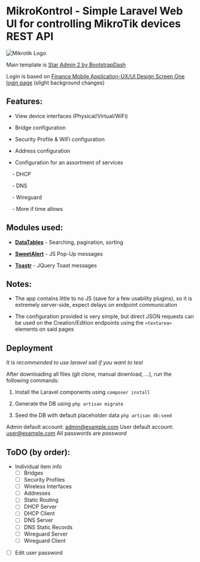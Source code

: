 # MikroKontrol - Simple Laravel Web UI for controlling MikroTik devices REST API

  
  

![Mikrotik Logo](https://logos-world.net/wp-content/uploads/2023/01/MikroTik-Logo.jpg)

  
  

Main template is [Star Admin 2 by BootstrapDash](https://demo.bootstrapdash.com/star-admin2-free/template/index.html)

  

Login is based on [Finance Mobile Application-UX/UI Design Screen One login page](https://codepen.io/sowg/pen/qBXjXoE) (slight background changes)

  

## Features:

- View device interfaces (Physical/Virtual/WiFi)

- Bridge configuration

- Security Profile & WiFi configuration

- Address configuration

- Configuration for an assortment of services

    - DHCP

    - DNS

    - Wireguard

    - More if time allows

  

## Modules used:

- [**DataTables**](https://datatables.net/) - Searching, pagination, sorting

- [**SweetAlert**](https://sweetalert2.github.io/) - JS Pop-Up messages

- [**Toastr**](https://www.jqueryscript.net/other/Highly-Customizable-jQuery-Toast-Message-Plugin-Toastr.html) - JQuery Toast messages

  

## Notes:

- The app contains little to no JS (save for a few usability plugins), so it is extremely server-side, expect delays on endpoint communication

- The configuration provided is very simple, but direct JSON requests can be used on the Creation/Edition endpoints using the `<textarea>` elements on said pages 

  
## Deployment

*It is recommended to use laravel sail if you want to test*
  
After downloading all files (git clone, manual download, ...), run the following commands:

1. Install the Laravel components using
   `composer install`
   
2. Generate the DB using
   `php artisan migrate`
   
3. Seed the DB with default placeholder data
   `php artisan db:seed`

Admin default account: admin@example.com
User default account: user@example.com
All passwords are *password*

## ToDO (by order):

- Individual item info 
    - [ ] Bridges
    - [ ] Security Profiles
    - [ ] Wireless Interfaces
    - [ ] Addresses
    - [ ] Static Routing
    - [ ] DHCP Server
    - [ ] DHCP Client
    - [ ] DNS Server
    - [ ] DNS Static Records
    - [ ] Wireguard Server
    - [ ] Wireguard Client
- [ ] Edit user password